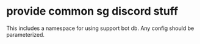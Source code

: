 # provide common sg discord stuff

This includes a namespace for using support bot db.
Any config should be parameterized.
